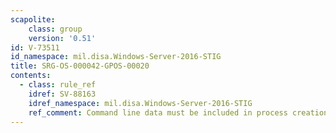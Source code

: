 ```yaml
---
scapolite:
    class: group
    version: '0.51'
id: V-73511
id_namespace: mil.disa.Windows-Server-2016-STIG
title: SRG-OS-000042-GPOS-00020
contents:
  - class: rule_ref
    idref: SV-88163
    idref_namespace: mil.disa.Windows-Server-2016-STIG
    ref_comment: Command line data must be included in process creation even ...
---
```


